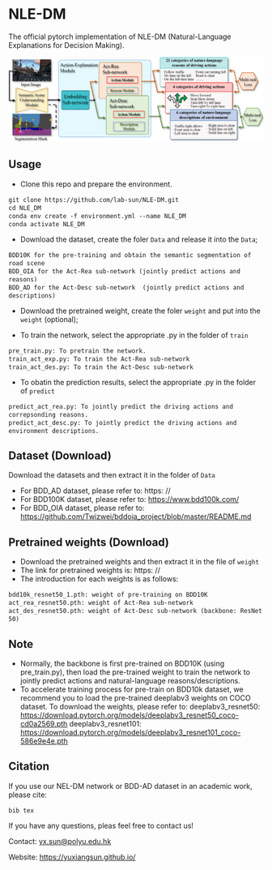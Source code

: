 # NLE-DM
The official pytorch implementation of NLE-DM (Natural-Language Explanations for Decision Making).

![image](images/network.png)

## Usage
* Clone this repo and prepare the environment.
```
git clone https://github.com/lab-sun/NLE-DM.git
cd NLE_DM
conda env create -f environment.yml --name NLE_DM
conda activate NLE_DM
```

* Download the dataset, create the foler `Data` and release it into the `Data`;
```
BDD10K for the pre-training and obtain the semantic segmentation of road scene
BDD_OIA for the Act-Rea sub-network (jointly predict actions and reasons)
BDD_AD for the Act-Desc sub-network  (jointly predict actions and descriptions)
```
* Download the pretrained weight, create the foler `weight` and put into the `weight` (optional);

* To train the network, select the appropriate .py in the folder of `train`
```
pre_train.py: To pretrain the network.
train_act_exp.py: To train the Act-Rea sub-network
train_act_des.py: To train the Act-Desc sub-network
```
* To obatin the prediction results, select the appropriate .py in the folder of `predict`
```
predict_act_rea.py: To jointly predict the driving actions and correpsonding reasons.
predict_act_desc.py: To jointly predict the driving actions and environment descriptions.
```

## Dataset (Download)
Download the datasets and then extract it in the folder of `Data`
* For BDD_AD dataset, please refer to: https: //
* For BDD100K dataset, please refer to: https://www.bdd100k.com/
* For BDD_OIA dataset, please refer to: https://github.com/Twizwei/bddoia_project/blob/master/README.md

## Pretrained weights (Download)
* Download the pretrained weights and then extract it in the file of `weight`
* The link for pretrained weights is: https: //
* The introduction for each weights is as follows:
```
bdd10k_resnet50_1.pth: weight of pre-training on BDD10K
act_rea_resnet50.pth: weight of Act-Rea sub-network
act_des_resnet50.pth: weight of Act-Desc sub-network (backbone: ResNet 50)
```

## Note
* Normally, the backbone is first pre-trained on BDD10K (using pre_train.py), 
then load the pre-trained weight to train the network to jointly predict actions and natural-language reasons/descriptions. 
* To accelerate training process for pre-train on BDD10k dataset, 
we recommend you to load the pre-trained deeplabv3 weights on COCO dataset.
To download the weights, please refer to: 
deeplabv3_resnet50: https://download.pytorch.org/models/deeplabv3_resnet50_coco-cd0a2569.pth
deeplabv3_resnet101: https://download.pytorch.org/models/deeplabv3_resnet101_coco-586e9e4e.pth


## Citation
If you use our NEL-DM network or BDD-AD dataset in an academic work, please cite:
```
bib tex
```


If you have any questions, pleas feel free to contact us!

Contact: yx.sun@polyu.edu.hk

Website: https://yuxiangsun.github.io/
